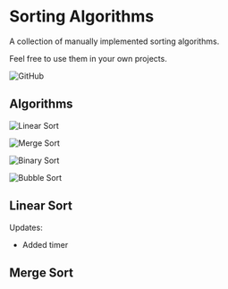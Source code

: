 # Sorting Algorithms
A collection of manually implemented sorting algorithms.

Feel free to use them in your own projects.

![GitHub](https://img.shields.io/github/license/ChristopherKlix/sorting_algorithms?style=for-the-badge)

## Algorithms

![Linear Sort](https://img.shields.io/badge/Linear%20Sort-works-success?style=for-the-badge)

![Merge Sort](https://img.shields.io/badge/Merge%20Sort-works-success?style=for-the-badge)

![Binary Sort](https://img.shields.io/badge/Binary%20Sort-in%20dev-inactive?style=for-the-badge)

![Bubble Sort](https://img.shields.io/badge/Bubble%20Sort-in%20dev-inactive?style=for-the-badge)

## Linear Sort
Updates:
* Added timer

## Merge Sort
